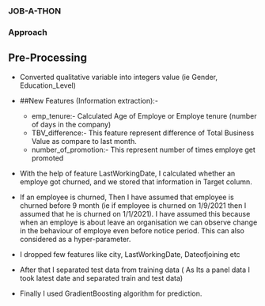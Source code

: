 ### JOB-A-THON
### Approach

## Pre-Processing 

* Converted qualitative variable into integers value (ie Gender, Education_Level)
* ##New Features (Information extraction):- 
   * emp_tenure:-  Calculated Age of Employe or Employe tenure (number of days in the company)
   * TBV_difference:- This feature represent difference of Total Business Value as compare to last month.
   * number_of_promotion:- This represent number of times employe get promoted

* With the help of feature LastWorkingDate, I calculated whether an employe got churned, and we stored that information in Target column.
* If an employee is churned, Then I have assumed that employee is churned before 9 month (ie if employee is churned on 1/9/2021 then I assumed that he is churned on 1/1/2021). I have assumed this because when an employe is about leave an organisation we can observe change in the behaviour of employe even before notice period. This can also considered as a hyper-parameter.
* I dropped few features like city,  LastWorkingDate, Dateofjoining etc
* After that I separated test data from training data ( As Its a panel data I took latest date and separated train and test data)
* Finally I used GradientBoosting algorithm for prediction.  
